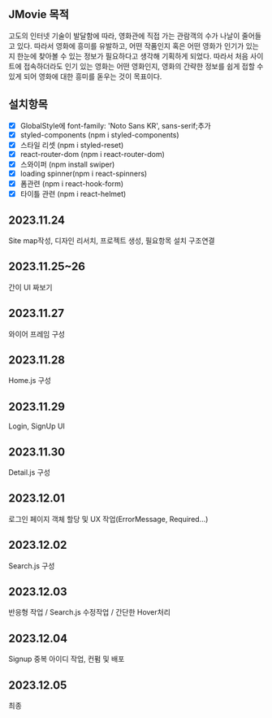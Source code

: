 ## JMovie 목적

고도의 인터넷 기술이 발달함에 따라, 영화관에 직접 가는 관람객의 수가 나날이 줄어들고 있다. 따라서 영화에 흥미를 유발하고, 어떤 작품인지 혹은 어떤 영화가 인기가 있는지 한눈에 찾아볼 수 있는 정보가 필요하다고 생각해 기획하게 되었다. 따라서 처음 사이트에 접속하더라도 인기 있는 영화는 어떤 영화인지, 영화의 간략한 정보를 쉽게 접할 수 있게 되어 영화에 대한 흥미를 돋우는 것이 목표이다.

## 설치항목

- [x] GlobalStyle에 font-family: 'Noto Sans KR', sans-serif;추가
- [x] styled-components (npm i styled-components)
- [x] 스타일 리셋 (npm i styled-reset)
- [x] react-router-dom (npm i react-router-dom)
- [x] 스와이퍼 (npm install swiper)
- [x] loading spinner(npm i react-spinners)
- [x] 폼관련 (npm i react-hook-form)
- [x] 타이틀 관련 (npm i react-helmet)

## 2023.11.24

Site map작성, 디자인 리서치, 프로젝트 생성, 필요항목 설치
구조연결

## 2023.11.25~26

간이 UI 짜보기

## 2023.11.27

와이어 프레임 구성

## 2023.11.28

Home.js 구성

## 2023.11.29

Login, SignUp UI

## 2023.11.30

Detail.js 구성

## 2023.12.01

로그인 페이지 객체 할당 및 UX 작업(ErrorMessage, Required...)

## 2023.12.02

Search.js 구성

## 2023.12.03

반응형 작업 / Search.js 수정작업 / 간단한 Hover처리

## 2023.12.04

Signup 중복 아이디 작업, 컨펌 및 배포

## 2023.12.05

최종
